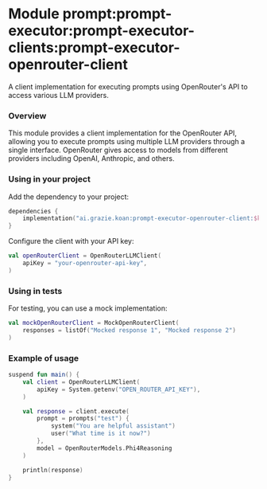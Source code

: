 # Module prompt:prompt-executor:prompt-executor-clients:prompt-executor-openrouter-client

A client implementation for executing prompts using OpenRouter's API to access various LLM providers.

### Overview

This module provides a client implementation for the OpenRouter API, allowing you to execute prompts using multiple LLM providers through a single interface. OpenRouter gives access to models from different providers including OpenAI, Anthropic, and others.

### Using in your project

Add the dependency to your project:

```kotlin
dependencies {
    implementation("ai.grazie.koan:prompt-executor-openrouter-client:$koanVersion")
}
```

Configure the client with your API key:

```kotlin
val openRouterClient = OpenRouterLLMClient(
    apiKey = "your-openrouter-api-key",
)
```

### Using in tests

For testing, you can use a mock implementation:

```kotlin
val mockOpenRouterClient = MockOpenRouterClient(
    responses = listOf("Mocked response 1", "Mocked response 2")
)
```

### Example of usage

```kotlin
suspend fun main() {
    val client = OpenRouterLLMClient(
        apiKey = System.getenv("OPEN_ROUTER_API_KEY"),
    )

    val response = client.execute(
        prompt = prompts("test") {
            system("You are helpful assistant")
            user("What time is it now?")
        },
        model = OpenRouterModels.Phi4Reasoning
    )

    println(response)
}
```
